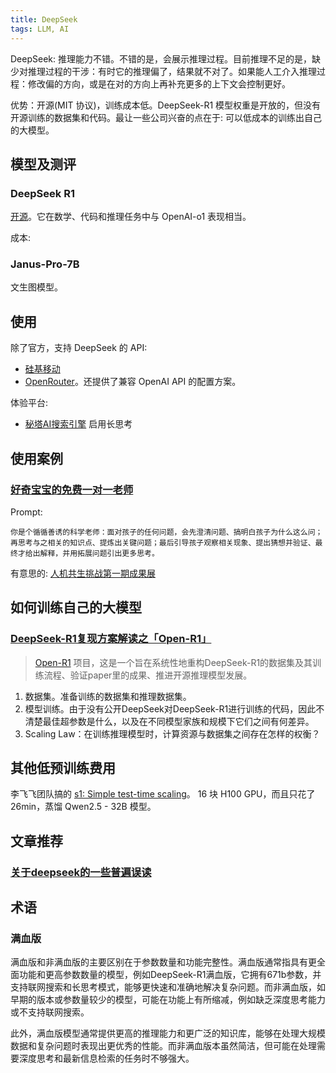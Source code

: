 ```yaml
---
title: DeepSeek
tags: LLM, AI
---
```


DeepSeek: 推理能力不错。不错的是，会展示推理过程。目前推理不足的是，缺少对推理过程的干涉：有时它的推理偏了，结果就不对了。如果能人工介入推理过程：修改偏的方向，或是在对的方向上再补充更多的上下文会控制更好。

优势：开源(MIT 协议)，训练成本低。DeepSeek-R1 模型权重是开放的，但没有开源训练的数据集和代码。最让一些公司兴奋的点在于: 可以低成本的训练出自己的大模型。

## 模型及测评
### DeepSeek R1
[开源](https://github.com/deepseek-ai/DeepSeek-R1)。它在数学、代码和推理任务中与 OpenAI-o1 表现相当。

成本: 

### Janus-Pro-7B
文生图模型。


## 使用
除了官方，支持 DeepSeek 的 API:  
* [硅基移动](https://siliconflow.cn/zh-cn/models)
* [OpenRouter](https://openrouter.ai/models?q=deepseek%20r1)。还提供了兼容 OpenAI API 的配置方案。

体验平台:   
* [秘塔AI搜索引擎](https://metaso.cn/) 启用长思考

## 使用案例
### [好奇宝宝的免费一对一老师](https://news.qq.com/rain/a/20250202A04TDL00)
Prompt: 
```
你是个循循善诱的科学老师：面对孩子的任何问题，会先澄清问题、搞明白孩子为什么这么问；再思考与之相关的知识点、提炼出关键问题；最后引导孩子观察相关现象、提出猜想并验证、最终才给出解释，并用拓展问题引出更多思考。
```

有意思的: [人机共生挑战第一期成果展](https://news.qq.com/rain/a/20250106A03BAI00)

## 如何训练自己的大模型
### [DeepSeek-R1复现方案解读之「Open-R1」](https://mp.weixin.qq.com/s/8Spvj_aPFOHmgZb2T4Y-IQ) 
> [Open-R1](https://github.com/huggingface/open-r1) 项目，这是一个旨在系统性地重构DeepSeek-R1的数据集及其训练流程、验证paper里的成果、推进开源推理模型发展。

1. 数据集。准备训练的数据集和推理数据集。
2. 模型训练。由于没有公开DeepSeek对DeepSeek-R1进行训练的代码，因此不清楚最佳超参数是什么，以及在不同模型家族和规模下它们之间有何差异。
3. Scaling Law：在训练推理模型时，计算资源与数据集之间存在怎样的权衡？

## 其他低预训练费用
李飞飞团队搞的 [s1: Simple test-time scaling](https://github.com/simplescaling/s1)。 16 块 H100 GPU，而且只花了 26min，蒸馏 Qwen2.5 - 32B 模型。

## 文章推荐
### [关于deepseek的一些普遍误读](https://mp.weixin.qq.com/s/Uc4mo5U9CxVuZ0AaaNNi5g)

## 术语
### 满血版
满血版和非满血版的主要区别在于参数数量和功能完整性。满血版通常指具有更全面功能和更高参数数量的模型，例如DeepSeek-R1满血版，它拥有671b参数，并支持联网搜索和长思考模式，能够更快速和准确地解决复杂问题。而非满血版，如早期的版本或参数量较少的模型，可能在功能上有所缩减，例如缺乏深度思考能力或不支持联网搜索。

此外，满血版模型通常提供更高的推理能力和更广泛的知识库，能够在处理大规模数据和复杂问题时表现出更优秀的性能。而非满血版本虽然简洁，但可能在处理需要深度思考和最新信息检索的任务时不够强大。